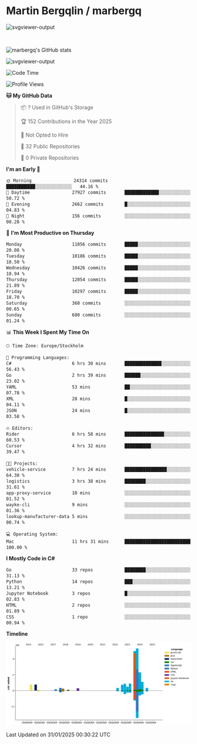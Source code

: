 # Martin Bergqlin / marbergq

![svgviewer-output](https://user-images.githubusercontent.com/2405410/206014777-22d41ecb-c24f-421d-b7d9-bba2cb5bb0de.svg)

<br>

<!--- [![Martin's Week](https://github-readme-stats.vercel.app/api/wakatime?username=marbergq&theme=dark)](https://github.com/anuraghazra/github-readme-stats) -->

![marbergq's GitHub stats](https://github-readme-stats.vercel.app/api?username=marbergq&count_private=true&show_icons=true)

![svgviewer-output](https://wakatime.com/badge/user/3f0a2069-6683-4e19-9a4a-7d21ea815067.svg)

<!--START_SECTION:waka-->
![Code Time](http://img.shields.io/badge/Code%20Time-4%2C757%20hrs%2024%20mins-blue)

![Profile Views](http://img.shields.io/badge/Profile%20Views-0-blue)

**🐱 My GitHub Data** 

> 📦 ? Used in GitHub's Storage 
 > 
> 🏆 152 Contributions in the Year 2025
 > 
> 🚫 Not Opted to Hire
 > 
> 📜 32 Public Repositories 
 > 
> 🔑 0 Private Repositories 
 > 
**I'm an Early 🐤** 

```text
🌞 Morning                24314 commits       ███████████░░░░░░░░░░░░░░   44.16 % 
🌆 Daytime                27927 commits       █████████████░░░░░░░░░░░░   50.72 % 
🌃 Evening                2662 commits        █░░░░░░░░░░░░░░░░░░░░░░░░   04.83 % 
🌙 Night                  156 commits         ░░░░░░░░░░░░░░░░░░░░░░░░░   00.28 % 
```
📅 **I'm Most Productive on Thursday** 

```text
Monday                   11056 commits       █████░░░░░░░░░░░░░░░░░░░░   20.08 % 
Tuesday                  10186 commits       █████░░░░░░░░░░░░░░░░░░░░   18.50 % 
Wednesday                10426 commits       █████░░░░░░░░░░░░░░░░░░░░   18.94 % 
Thursday                 12054 commits       █████░░░░░░░░░░░░░░░░░░░░   21.89 % 
Friday                   10297 commits       █████░░░░░░░░░░░░░░░░░░░░   18.70 % 
Saturday                 360 commits         ░░░░░░░░░░░░░░░░░░░░░░░░░   00.65 % 
Sunday                   680 commits         ░░░░░░░░░░░░░░░░░░░░░░░░░   01.24 % 
```


📊 **This Week I Spent My Time On** 

```text
🕑︎ Time Zone: Europe/Stockholm

💬 Programming Languages: 
C#                       6 hrs 30 mins       ██████████████░░░░░░░░░░░   56.43 % 
Go                       2 hrs 39 mins       ██████░░░░░░░░░░░░░░░░░░░   23.02 % 
YAML                     53 mins             ██░░░░░░░░░░░░░░░░░░░░░░░   07.78 % 
XML                      28 mins             █░░░░░░░░░░░░░░░░░░░░░░░░   04.11 % 
JSON                     24 mins             █░░░░░░░░░░░░░░░░░░░░░░░░   03.58 % 

🔥 Editors: 
Rider                    6 hrs 58 mins       ███████████████░░░░░░░░░░   60.53 % 
Cursor                   4 hrs 32 mins       ██████████░░░░░░░░░░░░░░░   39.47 % 

🐱‍💻 Projects: 
vehicle-service          7 hrs 24 mins       ████████████████░░░░░░░░░   64.30 % 
logistics                3 hrs 38 mins       ████████░░░░░░░░░░░░░░░░░   31.61 % 
app-proxy-service        10 mins             ░░░░░░░░░░░░░░░░░░░░░░░░░   01.52 % 
wayke-cli                9 mins              ░░░░░░░░░░░░░░░░░░░░░░░░░   01.36 % 
lookup-manufacturer-data 5 mins              ░░░░░░░░░░░░░░░░░░░░░░░░░   00.74 % 

💻 Operating System: 
Mac                      11 hrs 31 mins      █████████████████████████   100.00 % 
```

**I Mostly Code in C#** 

```text
Go                       33 repos            ████████░░░░░░░░░░░░░░░░░   31.13 % 
Python                   14 repos            ███░░░░░░░░░░░░░░░░░░░░░░   13.21 % 
Jupyter Notebook         3 repos             █░░░░░░░░░░░░░░░░░░░░░░░░   02.83 % 
HTML                     2 repos             ░░░░░░░░░░░░░░░░░░░░░░░░░   01.89 % 
CSS                      1 repo              ░░░░░░░░░░░░░░░░░░░░░░░░░   00.94 % 
```



**Timeline**

![Lines of Code chart](https://raw.githubusercontent.com/marbergq/marbergq/main/assets/bar_graph.png)


 Last Updated on 31/01/2025 00:30:22 UTC
<!--END_SECTION:waka-->
